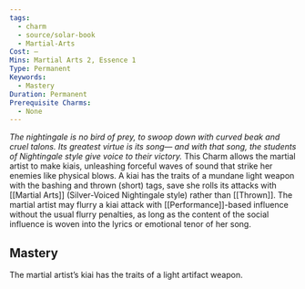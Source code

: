 ```yaml
---
tags:
  - charm
  - source/solar-book
  - Martial-Arts
Cost: —
Mins: Martial Arts 2, Essence 1
Type: Permanent
Keywords:
  - Mastery
Duration: Permanent
Prerequisite Charms:
  - None
---
```

*The nightingale is no bird of prey, to swoop down with curved beak and cruel talons. Its greatest virtue is its song— and with that song, the students of Nightingale style give voice to their victory.*
This Charm allows the martial artist to make kiais, unleashing forceful waves of sound that strike her enemies like physical blows. A kiai has the traits of a mundane light weapon with the bashing and thrown (short) tags, save she rolls its attacks with [[Martial Arts]] (Silver-Voiced Nightingale style) rather than [[Thrown]]. The martial artist may flurry a kiai attack with [[Performance]]-based influence without the usual flurry penalties, as long as the content of the social influence is woven into the lyrics or emotional tenor of her song. 
## Mastery
The martial artist’s kiai has the traits of a light artifact weapon.